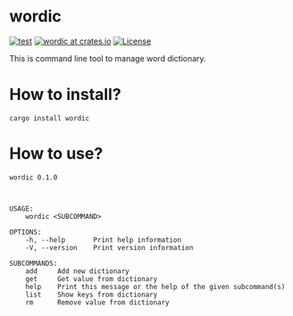# wordic
[![test](https://github.com/yujikawa/wordic/actions/workflows/test.yml/badge.svg)](https://github.com/yujikawa/wordic/actions/workflows/test.yml)
[![wordic at crates.io](https://img.shields.io/crates/v/wordic.svg)](https://crates.io/crates/wordic)
[![License](https://img.shields.io/badge/License-Apache_2.0-blue.svg)](https://opensource.org/licenses/Apache-2.0)

This is command line tool to manage word dictionary.

# How to install?
```
cargo install wordic
```

# How to use?

```
wordic 0.1.0



USAGE:
    wordic <SUBCOMMAND>

OPTIONS:
    -h, --help       Print help information
    -V, --version    Print version information

SUBCOMMANDS:
    add     Add new dictionary
    get     Get value from dictionary
    help    Print this message or the help of the given subcommand(s)
    list    Show keys from dictionary
    rm      Remove value from dictionary
```